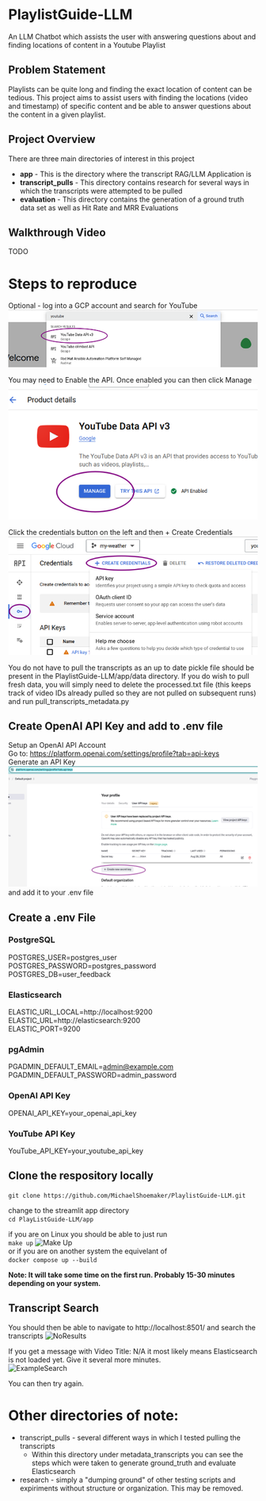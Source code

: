 # PlaylistGuide-LLM
An LLM Chatbot which assists the user with answering questions about and finding locations of content in a Youtube Playlist

## Problem Statement
Playlists can be quite long and finding the exact location of content can be tedious. This project aims to assist users with finding the locations (video and timestamp) of specific content and be able to answer questions about the content in a given playlist.

## Project Overview
There are three main directories of interest in this project
* <b>app</b> - This is the directory where the transcript RAG/LLM Application is
* <b>transcript_pulls</b> - This directory contains research for several ways in which the transcripts were attempted to be pulled
* <b>evaluation</b> - This directory contains the generation of a ground truth data set as well as Hit Rate and MRR Evaluations


## Walkthrough Video
TODO

# Steps to reproduce
Optional - log into a GCP account and search for YouTube</br>
![API Search](./images/YouTubeAPISearch.png)</br>

You may need to Enable the API. Once enabled you can then click Manage</br>
![API Search](./images/YouTubeAPIManage.png)</br>

Click the credentials button on the left and then + Create Credentials</br>
![API Search](./images/CreateCredentials.png)</br>

You do not have to pull the transcripts as an up to date pickle file should be present in the PlaylistGuide-LLM/app/data directory.
If you do wish to pull fresh data, you will simply need to delete the processed.txt file (this keeps track of video IDs already pulled so they are not pulled on subsequent runs) and run pull_transcripts_metadata.py<br>

## Create OpenAI API Key and add to .env file
Setup an OpenAI API Account<br>
Go to: https://platform.openai.com/settings/profile?tab=api-keys<br>
Generate an API Key<br>
![OpenAI API](./images/OpenAIAPI_Key.png)</br>
and add it to your .env file


## Create a .env File
### PostgreSQL
POSTGRES_USER=postgres_user<br>
POSTGRES_PASSWORD=postgres_password<br>
POSTGRES_DB=user_feedback<br>

### Elasticsearch
ELASTIC_URL_LOCAL=http://localhost:9200<br>
ELASTIC_URL=http://elasticsearch:9200<br>
ELASTIC_PORT=9200<br>

### pgAdmin
PGADMIN_DEFAULT_EMAIL=admin@example.com<br>
PGADMIN_DEFAULT_PASSWORD=admin_password<br>

### OpenAI API Key
OPENAI_API_KEY=your_openai_api_key<br>

### YouTube API Key
YouTube_API_KEY=your_youtube_api_key


## Clone the respository locally
```git clone https://github.com/MichaelShoemaker/PlaylistGuide-LLM.git```

change to the streamlit app directory<br>
```cd PlayListGuide-LLM/app```

if you are on Linux you should be able to just run<br>
```make up```
![Make Up](./images/MakeUp.gif)</br>
or if you are on another system the equivelant of<br>
```docker compose up --build```

<b>Note: It will take some time on the first run. Probably 15-30 minutes depending on your system.</b>

## Transcript Search
You should then be able to navigate to http://localhost:8501/ and search the transcripts
![NoResults](./images/NoResults.png)</br>

If you get a message with Video Title: N/A it most likely means Elasticsearch is not loaded yet. Give it several more minutes.<br>
![ExampleSearch](./images/ExampleSearch.gif)</br>

You can then try again.


# Other directories of note:

* transcript_pulls - several different ways in which I tested pulling the transcripts
    - Within this directory under metadata_transcripts you can see the steps which were taken to generate ground_truth and evaluate Elasticsearch
* research - simply a "dumping ground" of other testing scripts and expiriments without structure or organization. This may be removed.
